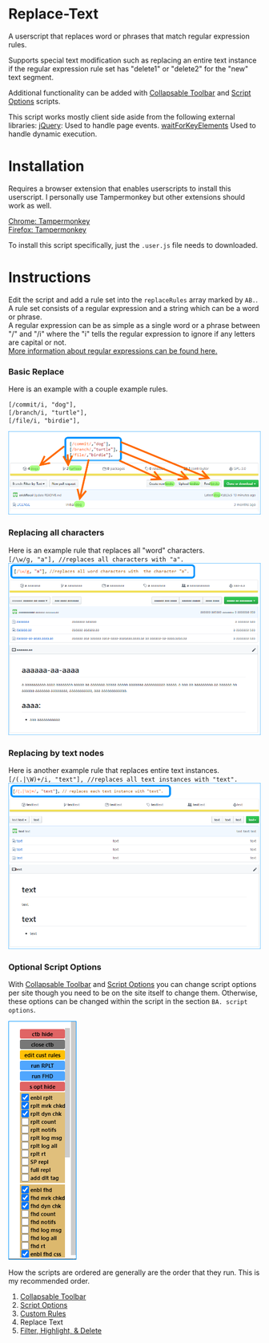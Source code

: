 # Replace-Text
A userscript that replaces word or phrases that match regular expression rules.

Supports special text modification such as replacing an entire text instance if the regular expression rule set has "delete1" or "delete2" for the "new" text segment.

Additional functionality can be added with [Collapsable Toolbar](https://github.com/erickRecai/Collapsable-Toolbar) and [Script Options](https://github.com/erickRecai/Script-Options) scripts.

This script works mostly client side aside from the following external libraries:
[jQuery](https://jquery.com/): Used to handle page events.
[waitForKeyElements](https://github.com/erickRecai/) Used to handle dynamic execution.

# Installation
Requires a browser extension that enables userscripts to install this userscript. I personally use Tampermonkey but other extensions should work as well.  

[Chrome: Tampermonkey](https://chrome.google.com/webstore/detail/tampermonkey/dhdgffkkebhmkfjojejmpbldmpobfkfo?hl=en)  
[Firefox: Tampermonkey](https://addons.mozilla.org/en-US/firefox/addon/tampermonkey/)

To install this script specifically, just the `.user.js` file needs to downloaded.

# Instructions
Edit the script and add a rule set into the `replaceRules` array marked by `AB.`.  
A rule set consists of a regular expression and a string which can be a word or phrase.  
A regular expression can be as simple as a single word or a phrase between "/" and "/i" where the "i" tells the regular expression to ignore if any letters are capital or not.  
[More information about regular expressions can be found here.](https://www.w3schools.com/jsref/jsref_obj_regexp.asp)

### Basic Replace
Here is an example with a couple example rules.
```
[/commit/i, "dog"],
[/branch/i, "turtle"],
[/file/i, "birdie"],
```
![Basic Replace](/instruction-images/1a-basic-replace.png)

### Replacing all characters
Here is an example rule that replaces all "word" characters.  
`[/\w/g, "a"], //replaces all characters with "a".`
![Replacing all characters](/instruction-images/1b-replace-all-characters.png)

### Replacing by text nodes
Here is another example rule that replaces entire text instances.
`[/(.|\W)+/i, "text"], //replaces all text instances with "text".`
![Replacing by text nodes](/instruction-images/1c-replace-by-text.png)

### Optional Script Options
With [Collapsable Toolbar](https://github.com/erickRecai/Collapsable-Toolbar) and [Script Options](https://github.com/erickRecai/Script-Options) you can change script options per site though you need to be on the site itself to change them. Otherwise, these options can be changed within the script in the section `BA. script options`.

![External Script Options](/instruction-images/2a-script-options.png)

How the scripts are ordered are generally are the order that they run. This is my recommended order. 
1. [Collapsable Toolbar](https://github.com/erickRecai/Collapsable-Toolbar)
2. [Script Options](https://github.com/erickRecai/Script-Options)
3. [Custom Rules](https://github.com/erickRecai/Custom-Rules)
4. Replace Text
5. [Filter, Highlight, & Delete](https://github.com/erickRecai/Filter-Highlight-Delete)